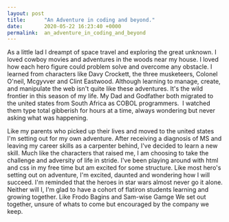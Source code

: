 ```yaml
---
layout: post
title:      "An Adventure in coding and beyond."
date:       2020-05-22 16:23:40 +0000
permalink:  an_adventure_in_coding_and_beyond
---
```



As a little lad I dreampt of space travel and exploring the great unknown. I loved cowboy movies and adventures in the woods near my house. I loved how each hero figure could problem solve and overcome any obstacle. I learned from characters like Davy Crockett, the three musketeers, Colonel O'neil, Mcgyvver and Clint Eastwood. Although learning to manage, create, and manipulate the web isn't quite like these adventures. It's the wild frontier in this season of my life. My Dad and Godfather both migrated to the united states from South Africa as COBOL programmers.  I watched them type total gibberish for hours at a time, always wondering but never asking what was happening.

Like my parents who picked up their lives and moved to the united states I'm setting out for my own adventure. After receiving a diagnosis of MS and leaving my career skills as a carpenter behind, I've decided to learn a new skill. Much like the characters that raised me, I am choosing to take the challenge and adversity of life in stride. I've been playing around with html and css in my free time but am excited for some structure. Like most hero's setting out on adventure, I'm excited, daunted and wondering how I will succeed. I'm reminded that the heroes in star wars almost never go it alone. Neither will I, I'm glad to have a cohort of flatiron students learning and growing together. Like Frodo Bagins and Sam-wise Gamge We set out together, unsure of whats to come but encouraged by the company we keep. 
